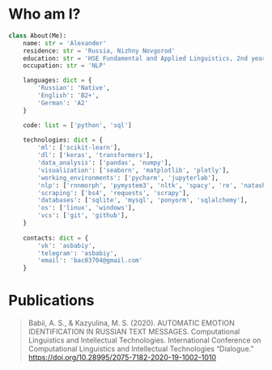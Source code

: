 # Who am I?

```python
class About(Me):
    name: str = 'Alexander'
    residence: str = 'Russia, Nizhny Novgorod'
    education: str = 'HSE Fundamental and Applied Linguistics, 2nd year'
    occupation: str = 'NLP'

    languages: dict = {
        'Russian': 'Native',
        'English': 'B2+',
        'German': 'A2'
    }

    code: list = ['python', 'sql']
    
    technologies: dict = {
        'ml': ['scikit-learn'],
        'dl': ['keras', 'transformers'],
        'data_analysis': ['pandas', 'numpy'],
        'visualization': ['seaborn', 'matplotlib', 'plotly'],
        'working_environments': ['pycharm', 'jupyterlab'],
        'nlp': ['rnnmorph', 'pymystem3', 'nltk', 'spacy', 're', 'natasha'],
        'scraping': ['bs4', 'requests', 'scrapy'],
        'databases': ['sqlite', 'mysql', 'ponyorm', 'sqlalchemy'],
        'os': ['linux', 'windows'],
        'vcs': ['git', 'github'],
    }
    
    contacts: dict = {
        'vk': 'asbabiy',
        'telegram': 'asbabiy',
        'email': 'bac03704@gmail.com'
    }
```

# Publications
> Babii, A. S., & Kazyulina, M. S. (2020). AUTOMATIC EMOTION IDENTIFICATION IN RUSSIAN TEXT MESSAGES. Computational Linguistics and Intellectual Technologies. International Conference on Computational Linguistics and Intellectual Technologies “Dialogue.” https://doi.org/10.28995/2075-7182-2020-19-1002-1010
<!--
**asbabiy/asbabiy** is a ✨ _special_ ✨ repository because its `README.md` (this file) appears on your GitHub profile.

Here are some ideas to get you started:

- 🔭 I’m currently working on ...
- 🌱 I’m currently learning ...
- 👯 I’m looking to collaborate on ...
- 🤔 I’m looking for help with ...
- 💬 Ask me about ...
- 📫 How to reach me: ...
- 😄 Pronouns: ...
- ⚡ Fun fact: ...
-->

